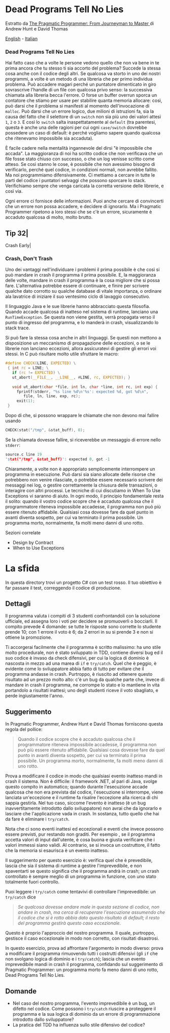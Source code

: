# Dead Programs Tell No Lies


Estratto da [The Pragmatic Programmer: From Journeyman to Master ](http://www.amazon.it/The-Pragmatic-Programmer-Journeyman-Master/dp/020161622X) di Andrew Hunt e David Thomas

[English](README.md) - [Italian](README-italian.md)

### Dead Programs Tell No Lies

Hai fatto caso che a volte le persone vedono quello che non va bene in te prima ancora che tu stesso ti sia accorto del problema? Succede la stessa cosa anche con il codice degli altri. Se qualcosa va storto in uno dei nostri programmi, a volte è un metodo di una libreria che per primo individua problema. Può accadere magari perché un puntatore dimenticato in giro sovrascrive l'handle di un file con qualcosa privo senso: la successiva chiamata alla libreria becca l'errore. O forse un buffer overrun sporca un contatore che stiamo per usare per stabilire quanta memoria allocare: così, può darsi che il problema si manifesti al momento dell'invocazione di `malloc`. Può darsi che un errore logico, due milioni di istruzioni fa, sia la causa del fatto che il selettore di un `switch` non sia più uno dei valori attesi `1`, `2` o `3`. E così lo `switch` salta inaspettatamente al `default` (tra parentesi, questa è anche una delle ragioni per cui ogni `case/switch` dovrebbe possedere un caso di default: è perché vogliamo sapere quando qualcosa che ritenevamo impossibile sia accaduta).

È facile cadere nella mentalità ingannevole del dirsi "è impossibile che accada". La maggioranza di noi ha scritto codice che non verificava che un file fosse stato chiuso con successo, o che un log venisse scritto come atteso. Se così stanno le cose, è possibile che non avessimo bisogno di verificarlo, perché quel codice, in condizioni normali, non avrebbe fallito. Ma noi programmiamo difensivamente. Ci mettiamo a cercare in tutte le parti del codice i puntatori selvaggi che possono sporcare lo stack. Verifichiamo sempre che venga caricata la corretta versione delle librerie, e così via.

Ogni errore ci fornisce delle informazioni. Puoi anche cercare di convincerti che un errore non possa accadere, e decidere di ignorarlo. Ma i Pragmatic Programmer ripetono a loro stessi che se c'è un errore, sicuramente è accaduto qualcosa di molto, molto brutto.


Tip 32|
------
Crash Early|



### Crash, Don't Trash
Uno dei vantaggi nell'individuare i problemi il prima possibile è che così si può mandare in crash il programma il prima possibile. E, la maggioranza delle volte, mandare in crash il programma è la cosa migliore che si possa fare. L'alternativa potrebbe essere di continuare, e finire per scrivere qualche dato corrotto su qualche database di vitale importanza, o ordinare ala lavatrice di iniziare il suo ventesimo ciclo di lavaggio consecutivo.

Il linguaggio Java e le sue librerie hanno abbracciato questa filosofia. Quando accade qualcosa di inatteso nel sistema di runtime, lanciano una `RunTimeException`. Se questa non viene gestita, verrà propagata verso il punto di ingresso del programma, e lo manderà in crash, visualizzando lo stack trace.

Si può fare la stessa cosa anche in altri linguaggi. Se questi non mettono a disposizione un meccanismo di propagazione delle eccezioni, o se le librerie non lanciano eccezioni, allora assicuratevi di gestire gli errori voi stessi. In C può risultare molto utile sfruttare le macro:

```c
#define CHECK(LINE, EXPECTED) \
 { int rc = LINE; \
   if (rc != EXPECTED) \
   ut_abort(__FILE__, __LINE__, #LINE, rc, EXPECTED); }
   
   void ut_abort(char *file, int ln, char *line, int rc, int exp) {
     fprintf(stderr, "%s line %d\n'%s': expected %d, got %d\n",
        file, ln, line, exp, rc);
     exit(1);
 }
```

Dopo di che, si possono wrappare le chiamate che non devono mai fallire usando

```c
CHECK(stat("/tmp", &stat_buff), 0);
```

Se la chiamata dovesse fallire, si riceverebbe un messaggio di errore nello `stderr`:

```c
source.c line 19
'stat("/tmp", &stat_buff)': expected 0, got -1
```

Chiaramente, a volte non è appropriato semplicemente interrompere un programma in esecuzione. Può darsi sia siano allocate delle risorse che potrebbero non venire rilasciate, o potrebbe essere necessario scrivere dei messaggi nei log, o gestire correttamente la chiusura delle transazioni, o interagire con altri processi. Le tecniche di cui discutiamo in When To Use Exceptions vi saranno di aiuto. In ogni modo, il principio fondamentale resta il solito: quando il vostro codice scopre che è accaduto qualcosa che il programmatore riteneva impossibile accadesse, il programma non può più essere ritenuto affidabile. Qualsiasi cosa dovesse fare da quel punto in avanti diventa sospetto, per cui va terminato il prima possibile. Un programma morto, normalmente, fa molti meno danni di uno rotto.

Sezioni correlate
* Design by Contract
* When to Use Exceptions



# La sfida

In questa directory trovi un progetto C# con un test rosso. Il tuo obiettivo è far passare il test, correggendo il codice di produzione.

## Dettagli

Il programma valuta i compiti di 3 studenti confrontandoli con la soluzione ufficiale, ed assegna loro i voti per decidere se promuoverli o bocciarli. Il compito prevede 4 domande: se tutte le risposte sono corrette lo studente prende 10; con 1 errore il voto è 6; da 2 errori in su si prende 3 e non si ottiene la promozione.

Ti accorgerai facilmente che il programma è scritto malissimo: ha uno stile molto procedurale, non è stato sviluppato in TDD, contiene diversi bug ed il suo codice è invaso da check difensivi, per cui la logica di dominio è nascosta in mezzo ad una marea di `if` e `try/catch`. Quel che è peggio, è evidente come lo sviluppatore abbia fatto di tutto per evitare che il programma andasse in crash. Purtroppo, è riuscito ad ottenere questo risultato ad un prezzo molto alto: c'è un bug da qualche parte che, invece di mandare in crash il programma, ne corrompe lo stato e lo mantiene in vita portandolo a risultati inattesi; uno degli studenti riceve il voto sbagliato, e perde ingiustamente l'anno.


## Suggerimento

In Pragmatic Programmer, Andrew Hunt e David Thomas forniscono questa regola del pollice:

> Quando il codice scopre che è accaduto qualcosa che il programmatore riteneva impossibile accadesse, il programma non può più essere ritenuto affidabile.
> Qualsiasi cosa dovesse fare da quel punto in avanti diventa sospetto, per cui va terminato il prima possibile.
> Un programma morto, normalmente, fa molti meno danni di uno rotto.

Prova a modificare il codice in modo che qualsiasi evento inatteso mandi in crash il sistema. Non è difficile: il framework .NET, al pari di Java, svolge questo compito in automatico; quando durante l'esecuzione accade qualcosa che non era prevista dal codice, l'esecuzione si interrompe, viene lanciata un'eccezione e il runtime fa risalire l'eccezione alla ricerca di chi sappia gestirla. Nel tuo caso, siccome l'evento è inatteso (è un bug inavvertitamente introdotto dallo sviluppatore) non avrai che da ignorarlo e lasciare che l'applicazione vada in crash. In sostanza, tutto quello che hai da fare è eliminare i `try/catch`.

Nota che ci sono eventi inattesi ed eccezionali e eventi che invece possono essere previsti, pur restando non graditi. Per esempio , se il programma accetta valori di input dall'utente, è cosa buona e giusta verificare che i valori immessi siano validi. Al contrario, se si invoca un costruttore, il fatto che la memoria si esaurisca è un evento inatteso.

Il suggerimento per questo esercizio è: verifica quel che è prevedibile, lascia che sia il sistema di runtime a gestire l'imprevedibile, e non spaventarti se questo significa che il programma andrà in crash; un crash controllato è sempre meglio di un programma in funzione, con uno stato totalmente fuori controllo.

Puoi leggere i `try/catch` come tentavivi di controllare l'imprevedibile: un `try/catch` dice


> *Se qualcosa dovesse andare male in questa sezione di codice, non andare in crash, ma cerca di recuperare l'esecuzione assumendo che il codice che si è rotto abbia dato questo risultato di default; il resto del programma gestirà questo caso eccezionale*.

Questo è proprio l'approccio del nostro programma. Il quale, purtroppo, gestisce il caso eccezionale in modo non corretto, con risultati disastrosi.

In questo esercizio, prova ad affrontare l'argomento in modo diverso: prova a modificare il programma rimuovendo tutti i costrutti difensivi (gli `if` che non svolgano logica di dominio e i `try/catch`); lascia che un evento imprevedibile mandi in crash il programma, confidando sul suggerimento di Pragmatic Programmer: un programma morto fa meno danni di uno rotto, Dead Programs Tell No Lies.


## Domande

* Nel caso del nostro programma, l'evento imprevedibile è un bug, un difetto nel codice. Come possono i `try/catch` riuscire a proteggere il programma e la sua logica di dominio da un errore di programmazione introdotto dallo sviluppatore?
* La pratica del TDD ha influenza sullo stile difensivo del codice?
